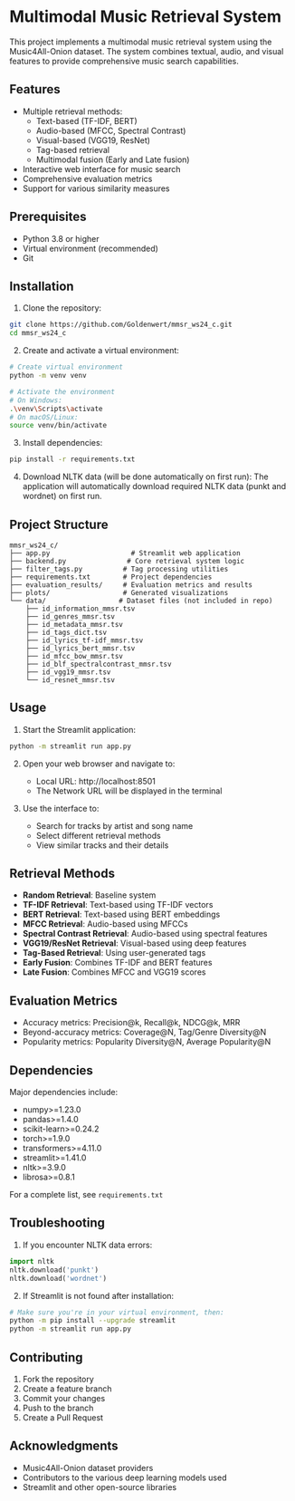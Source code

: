 # Multimodal Music Retrieval System

This project implements a multimodal music retrieval system using the Music4All-Onion dataset. The system combines textual, audio, and visual features to provide comprehensive music search capabilities.

## Features

- Multiple retrieval methods:
  - Text-based (TF-IDF, BERT)
  - Audio-based (MFCC, Spectral Contrast)
  - Visual-based (VGG19, ResNet)
  - Tag-based retrieval
  - Multimodal fusion (Early and Late fusion)
- Interactive web interface for music search
- Comprehensive evaluation metrics
- Support for various similarity measures

## Prerequisites

- Python 3.8 or higher
- Virtual environment (recommended)
- Git

## Installation

1. Clone the repository:
```bash
git clone https://github.com/Goldenwert/mmsr_ws24_c.git
cd mmsr_ws24_c
```

2. Create and activate a virtual environment:
```bash
# Create virtual environment
python -m venv venv

# Activate the environment
# On Windows:
.\venv\Scripts\activate
# On macOS/Linux:
source venv/bin/activate
```

3. Install dependencies:
```bash
pip install -r requirements.txt
```

4. Download NLTK data (will be done automatically on first run):
The application will automatically download required NLTK data (punkt and wordnet) on first run.

## Project Structure

```
mmsr_ws24_c/
├── app.py                    # Streamlit web application
├── backend.py               # Core retrieval system logic
├── filter_tags.py          # Tag processing utilities
├── requirements.txt        # Project dependencies
├── evaluation_results/     # Evaluation metrics and results
├── plots/                  # Generated visualizations
└── data/                  # Dataset files (not included in repo)
    ├── id_information_mmsr.tsv
    ├── id_genres_mmsr.tsv
    ├── id_metadata_mmsr.tsv
    ├── id_tags_dict.tsv
    ├── id_lyrics_tf-idf_mmsr.tsv
    ├── id_lyrics_bert_mmsr.tsv
    ├── id_mfcc_bow_mmsr.tsv
    ├── id_blf_spectralcontrast_mmsr.tsv
    ├── id_vgg19_mmsr.tsv
    └── id_resnet_mmsr.tsv
```

## Usage

1. Start the Streamlit application:
```bash
python -m streamlit run app.py
```

2. Open your web browser and navigate to:
   - Local URL: http://localhost:8501
   - The Network URL will be displayed in the terminal

3. Use the interface to:
   - Search for tracks by artist and song name
   - Select different retrieval methods
   - View similar tracks and their details

## Retrieval Methods

- **Random Retrieval**: Baseline system
- **TF-IDF Retrieval**: Text-based using TF-IDF vectors
- **BERT Retrieval**: Text-based using BERT embeddings
- **MFCC Retrieval**: Audio-based using MFCCs
- **Spectral Contrast Retrieval**: Audio-based using spectral features
- **VGG19/ResNet Retrieval**: Visual-based using deep features
- **Tag-Based Retrieval**: Using user-generated tags
- **Early Fusion**: Combines TF-IDF and BERT features
- **Late Fusion**: Combines MFCC and VGG19 scores

## Evaluation Metrics

- Accuracy metrics: Precision@k, Recall@k, NDCG@k, MRR
- Beyond-accuracy metrics: Coverage@N, Tag/Genre Diversity@N
- Popularity metrics: Popularity Diversity@N, Average Popularity@N

## Dependencies

Major dependencies include:
- numpy>=1.23.0
- pandas>=1.4.0
- scikit-learn>=0.24.2
- torch>=1.9.0
- transformers>=4.11.0
- streamlit>=1.41.0
- nltk>=3.9.0
- librosa>=0.8.1

For a complete list, see `requirements.txt`

## Troubleshooting

1. If you encounter NLTK data errors:
```python
import nltk
nltk.download('punkt')
nltk.download('wordnet')
```

2. If Streamlit is not found after installation:
```bash
# Make sure you're in your virtual environment, then:
python -m pip install --upgrade streamlit
python -m streamlit run app.py
```

## Contributing

1. Fork the repository
2. Create a feature branch
3. Commit your changes
4. Push to the branch
5. Create a Pull Request

## Acknowledgments

- Music4All-Onion dataset providers
- Contributors to the various deep learning models used
- Streamlit and other open-source libraries 
